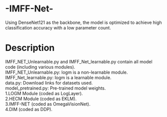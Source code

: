 # -IMFF-Net-
Using DenseNet121 as the backbone, the model is optimized to achieve high classification accuracy with a low parameter count.

# Description
IMFF_NET_Unlearnable.py and IMFF_Net_learnable.py contain all model code (including various modules).  
IMFF_NET_Unlearnable.py: logm is a non-learnable module.  
IMFF_Net_learnable.py: logm is a learnable module.  
data.py: Download links for datasets used.  
model_pretrained.py: Pre-trained model weights.  
​​1.LOGM Module​​ (coded as LogLayer).  
​​2.HECM Module​​ (coded as EKLM).  
​​3.IMFF-NET​​ (coded as OmegaVisionNet).  
​​4.DIM​​ (coded as DDP).



